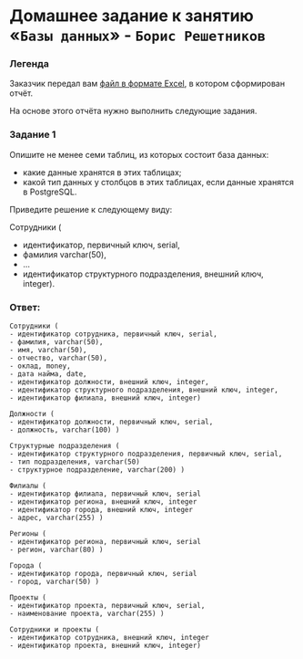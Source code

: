 # Домашнее задание к занятию «`Базы данных`» - `Борис Решетников`

### Легенда

Заказчик передал вам [файл в формате Excel](./hw-12-1.xlsx), в котором сформирован отчёт. 

На основе этого отчёта нужно выполнить следующие задания.

### Задание 1

Опишите не менее семи таблиц, из которых состоит база данных:

- какие данные хранятся в этих таблицах;
- какой тип данных у столбцов в этих таблицах, если данные хранятся в PostgreSQL.

Приведите решение к следующему виду:

Сотрудники (

- идентификатор, первичный ключ, serial,
- фамилия varchar(50),
- ...
- идентификатор структурного подразделения, внешний ключ, integer).

### Ответ:
```
Сотрудники (
- идентификатор сотрудника, первичный ключ, serial,
- фамилия, varchar(50),
- имя, varchar(50),
- отчество, varchar(50),
- оклад, money,
- дата найма, date,
- идентификатор должности, внешний ключ, integer,
- идентификатор структурного подразделения, внешний ключ, integer,
- идентификатор филиала, внешний ключ, integer)
```
```
Должности (
- идентификатор должности, первичный ключ, serial,
- должность, varchar(100) )
```
```
Структурные подразделения (
- идентификатор структурного подразделения, первичный ключ, serial,
- тип подразделения, varchar(50)
- структурное подразделение, varchar(200) )
```
```
Филиалы (
- идентификатор филиала, первичный ключ, serial
- идентификатор региона, внешний ключ, integer
- идентификатор города, внешний ключ, integer
- адрес, varchar(255) )
```
```
Регионы (
- идентификатор региона, первичный ключ, serial
- регион, varchar(80) )
```
```
Города (
- идентификатор города, первичный ключ, serial
- город, varchar(50) )
```
```
Проекты (
- идентификатор проекта, первичный ключ, serial,
- наименование проекта, varchar(255) )
```
```
Сотрудники и проекты (
- идентификатор сотрудника, внешний ключ, integer
- идентификатор проекта, внешний ключ, integer)
```